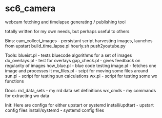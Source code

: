 sc6_camera
==========

webcam fetching and timelapse generating / publishing tool

totally written for my own needs, but perhaps useful to others

Bins:
cam_collect_images - persistant script harvesting images, launches from upstart
build_time_lapse.pl
hourly.sh
push2youtube.py

Tools:
blueist.pl - tests bluecode algorithms for a set of images
do_overlays.pl - test for overlays
gap_check.pl - gives feedback on regularity of images
how_blue.pl - blue code testing
image.pl - fetches one image and processes it
mv_files.pl - scipt for moving some files around
sun.pl - script for testing sun calculations
wx.pl - script for testing some wx functions

Docs:
rrd_data_sets - my rrd data set definitions
wx_cmds - my commands for extracting wx data

Init:
Here are configs for either upstart or systemd
install/updtart - upstart config files
install/systemd - systemd config files
